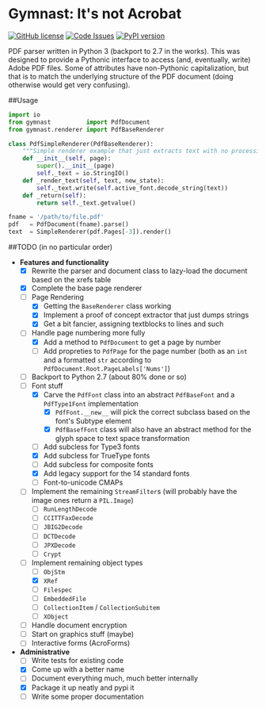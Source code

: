 # Gymnast: It's not Acrobat

[![GitHub license](https://img.shields.io/github/license/mashape/apistatus.svg)](https://github.com/ajmarks/pdf_parser/blob/master/LICENSE) [![Code Issues](https://www.quantifiedcode.com/api/v1/project/d0106c63f4f8467586aae7498f148e94/badge.svg)](https://www.quantifiedcode.com/app/project/d0106c63f4f8467586aae7498f148e94) [![PyPI version](https://badge.fury.io/py/gymnast.svg)](https://badge.fury.io/py/gymnast)

PDF parser written in Python 3 (backport to 2.7 in the works).  This was designed to provide a Pythonic interface to access (and, eventually, write) Adobe PDF files.  Some of attributes have non-Pythonic capitalization, but that is to match the underlying structure of the PDF document (doing otherwise would get very confusing).

##Usage
```python
import io
from gymnast          import PdfDocument
from gymnast.renderer import PdfBaseRenderer

class PdfSimpleRenderer(PdfBaseRenderer):
    """Simple renderer example that just extracts text with no processing"""
    def __init__(self, page):
        super().__init__(page)
        self._text = io.StringIO()
    def _render_text(self, text, new_state):
        self._text.write(self.active_font.decode_string(text))
    def _return(self):
        return self._text.getvalue()

fname = '/path/to/file.pdf'
pdf   = PdfDocument(fname).parse()
text  = SimpleRenderer(pdf.Pages[-3]).render()
```


##TODO (in no particular order)
- **Features and functionality**
  - [x] Rewrite the parser and document class to lazy-load the document based on the xrefs table
  - [x] Complete the base page renderer
  - [ ] Page Rendering
    - [x] Getting the `BaseRenderer` class working
    - [x] Implement a proof of concept extractor that just dumps strings
    - [x] Get a bit fancier, assigning textblocks to lines and such
  - [ ] Handle page numbering more fully
    - [x] Add a method to `PdfDocument` to get a page by number
    - [ ] Add propreties to `PdfPage` for the page number (both as an `int` and a formatted `str` according to `PdfDocument.Root.PageLabels['Nums']`)
  - [ ] Backport to Python 2.7 (about 80% done or so)
  - [ ] Font stuff
    - [x] Carve the `PdfFont` class into an abstract `PdfBaseFont` and a `PdfType1Font` implementation
      - [x] `PdfFont.__new__` will pick the correct subclass based on the font's Subtype element
      - [x] `PdfBasefFont` class will also have an abstract method for the glyph space to text space transformation
    - [ ] Add subcless for Type3 fonts
    - [x] Add subcless for TrueType fonts
    - [ ] Add subcless for composite fonts
    - [x] Add legacy support for the 14 standard fonts
    - [ ] Font-to-unicode CMAPs
  - [ ] Implement the remaining `StreamFilter`s (will probably have the image ones return a `PIL.Image`)
    - [ ] `RunLengthDecode`
    - [ ] `CCITTFaxDecode`
    - [ ] `JBIG2Decode`
    - [ ] `DCTDecode`
    - [ ] `JPXDecode`
    - [ ] `Crypt`
  - [ ] Implement remaining object types
    - [ ] `ObjStm`
    - [x] `XRef`
    - [ ] `Filespec`
    - [ ] `EmbeddedFile`
    - [ ] `CollectionItem` / `CollectionSubitem`
    - [ ] `XObject`
  - [ ] Handle document encryption
  - [ ] Start on graphics stuff (maybe)
  - [ ] Interactive forms (AcroForms)
- **Administrative**
  - [ ] Write tests for existing code
  - [x] Come up with a better name
  - [ ] Document everything much, much better internally
  - [x] Package it up neatly and pypi it
  - [ ] Write some proper documentation
